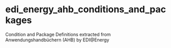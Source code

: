 # edi_energy_ahb_conditions_and_packages
Condition and Package Definitions extracted from Anwendungshandbüchern (AHB) by EDI@Energy
